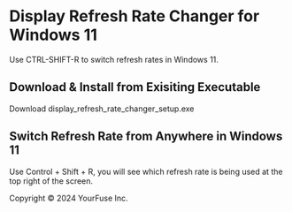 # Display Refresh Rate Changer for Windows 11


Use CTRL-SHIFT-R to switch refresh rates in Windows 11.


## Download & Install from Exisiting Executable

Download display_refresh_rate_changer_setup.exe

## Switch Refresh Rate from Anywhere in Windows 11

Use Control + Shift + R, you will see which refresh rate is being used at the top right of the screen.


Copyright © 2024 YourFuse Inc.